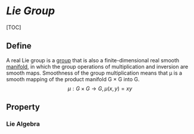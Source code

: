 # $Lie\ Group$

[TOC]

## Define
A real Lie group is a [group](./group.md) that is also a finite-dimensional real smooth [manifold](./manifold.md), in which the group operations of multiplication and inversion are smooth maps. Smoothness of the group multiplication means that μ is a smooth mapping of the product manifold G × G into G.
$$
\mu: G \times G \to G, \mu(x,y) = xy
$$

## Property

### Lie Algebra
